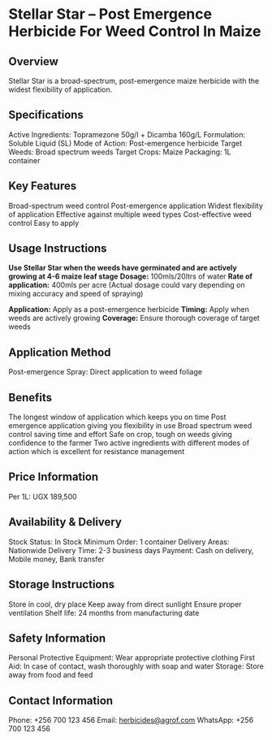 # Stellar Star – Post Emergence Herbicide For Weed Control In Maize

## Overview
Stellar Star is a broad-spectrum, post-emergence maize herbicide with the widest flexibility of application.

## Specifications
Active Ingredients: Topramezone 50g/l + Dicamba 160g/L
Formulation: Soluble Liquid (SL)
Mode of Action: Post-emergence herbicide
Target Weeds: Broad spectrum weeds
Target Crops: Maize
Packaging: 1L container

## Key Features
Broad-spectrum weed control
Post-emergence application
Widest flexibility of application
Effective against multiple weed types
Cost-effective weed control
Easy to apply

## Usage Instructions
**Use Stellar Star when the weeds have germinated and are actively growing at 4-6 maize leaf stage**
**Dosage:** 100mls/20ltrs of water
**Rate of application:** 400mls per acre (Actual dosage could vary depending on mixing accuracy and speed of spraying)

**Application:** Apply as a post-emergence herbicide
**Timing:** Apply when weeds are actively growing
**Coverage:** Ensure thorough coverage of target weeds

## Application Method
Post-emergence Spray: Direct application to weed foliage

## Benefits
The longest window of application which keeps you on time
Post emergence application giving you flexibility in use
Broad spectrum weed control saving time and effort
Safe on crop, tough on weeds giving confidence to the farmer
Two active ingredients with different modes of action which is excellent for resistance management

## Price Information
Per 1L: UGX 189,500

## Availability & Delivery
Stock Status: In Stock
Minimum Order: 1 container
Delivery Areas: Nationwide
Delivery Time: 2-3 business days
Payment: Cash on delivery, Mobile money, Bank transfer

## Storage Instructions
Store in cool, dry place
Keep away from direct sunlight
Ensure proper ventilation
Shelf life: 24 months from manufacturing date

## Safety Information
Personal Protective Equipment: Wear appropriate protective clothing
First Aid: In case of contact, wash thoroughly with soap and water
Storage: Store away from food and feed

## Contact Information
Phone: +256 700 123 456
Email: herbicides@agrof.com
WhatsApp: +256 700 123 456

